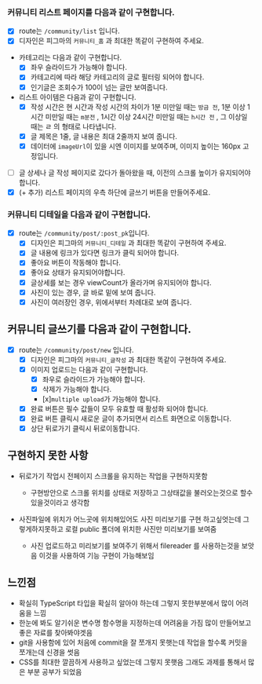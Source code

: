 ### 커뮤니티 리스트 페이지를 다음과 같이 구현합니다.

- [x] route는 `/community/list` 입니다.
- [x] 디자인은 피그마의 `커뮤니티_홈` 과 최대한 똑같이 구현하여 주세요.
- 카테고리는 다음과 같이 구현합니다.
  - [x] 좌우 슬라이드가 가능해야 합니다.
  - [x] 카테고리에 따라 해당 카테고리의 글로 필터링 되어야 합니다.
  - [x] 인기글은 조회수가 100이 넘는 글만 보여줍니다.
- 리스트 아이템은 다음과 같이 구현합니다.
  - [x] 작성 시간은 현 시간과 작성 시간의 차이가 1분 미만일 때는 `방금 전`, 1분 이상 1시간 미만일 때는 `m분전` , 1시간 이상 24시간 미만일 때는 `h시간 전` , 그 이상일 때는 ㄹ 의 형태로 나타냅니다.
  - [x] 글 제목은 1줄, 글 내용은 최대 2줄까지 보여 줍니다.
  - [x] 데이터에 `imageUrl`이 있을 시엔 이미지를 보여주며, 이미지 높이는 160px 고정입니다.
- [ ] 글 상세나 글 작성 페이지로 갔다가 돌아왔을 때, 이전의 스크롤 높이가 유지되어야 합니다.
- [x] (+ 추가) 리스트 페이지의 우측 하단에 글쓰기 버튼을 만들어주세요.

### 커뮤니티 디테일을 다음과 같이 구현합니다.

- [x] route는 `/community/post/:post_pk`입니다.
  - [x] 디자인은 피그마의 `커뮤니티_디테일` 과 최대한 똑같이 구현하여 주세요.
  - [x] 글 내용에 링크가 있다면 링크가 클릭 되어야 합니다.
  - [x] 좋아요 버튼이 작동해야 합니다.
  - [x] 좋아요 상태가 유지되어야합니다.
  - [x] 글상세를 보는 경우 viewCount가 올라가며 유지되어야 합니다.
  - [x] 사진이 있는 경우, 글 바로 밑에 보여 줍니다.
  - [x] 사진이 여러장인 경우, 위에서부터 차례대로 보여 줍니다.

## 커뮤니티 글쓰기를 다음과 같이 구현합니다.

- [x] route는 `/community/post/new` 입니다.
  - [x] 디자인은 피그마의 `커뮤니티_글작성` 과 최대한 똑같이 구현하여 주세요.
  - [x] 이미지 업로드는 다음과 같이 구현합니다.
    - [x] 좌우로 슬라이드가 가능해야 합니다.
    - [x] 삭제가 가능해야 합니다.
    - [x]`multiple upload`가 가능해야 합니다.
  - [x] 완료 버튼은 필수 값들이 모두 유효할 때 활성화 되어야 합니다.
  - [x] 완료 버튼 클릭시 새로운 글이 추가되면서 리스트 화면으로 이동합니다.
  - [x] 상단 뒤로가기 클릭시 뒤로이동합니다.

## 구현하지 못한 사항

- 뒤로가기 작업시 전페이지 스크롤을 유지하는 작업을 구현하지못함

  - 구현방안으로 스크롤 위치를 상태로 저장하고 그상태값을 불러오는것으로 할수있을것이라고 생각함

- 사진파일에 위치가 어느곳에 위치해있어도 사진 미리보기를 구현 하고싶엇는데 그렇게하지못하고 로컬 public 폴더에 위치한 사진만 미리보기를 보여줌

  - 사진 업로드하고 미리보기를 보여주기 위해서 filereader 를 사용하는것을 보앗음 이것을 사용하여 기능 구현이 가능해보임

## 느낀점

- 확실히 TypeScript 타입을 확실히 알아야 하는데 그렇지 못한부분에서 많이 어려움을 느낌
- 한눈에 봐도 알기쉬운 변수명 함수명을 지정하는데 어려움을 가짐 많이 만들어보고 좋은 자료를 찾아봐야겟음
- git을 사용함에 있어 처음에 commit을 잘 쪼개지 못햇는데 작업을 할수록 커밋을 쪼개는데 신경을 썻음
- CSS를 최대한 깔끔하게 사용하고 싶었는데 그렇지 못햇음 그래도 과제를 통해서 많은 부분 공부가 되었음
